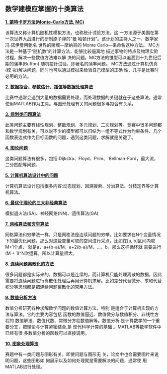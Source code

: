 ## 数学建模应掌握的十类算法

[**1. 蒙特卡罗方法(Monte-Carlo方法, MC)**](https://github.com/zhanwen/MathModel/blob/1704d28cb8ea2e3751298c4502f5217318e27266/数学建模应掌握的十类算法.md#1-蒙特卡罗方法monte-carlo方法-mc)

该算法又称计算机随机性模拟方法，也称统计试验方法。这 一方法源于美国在第一次世界大战进行的研制原子弹的“曼 哈顿计划”。该计划的主持人之一、数学家冯·诺伊曼用驰名 世界的赌城—摩纳哥的 Monte Carlo—来命名这种方法。 MC方法是一种基于“随机数”的计算方法，能够比较逼真地 描述事物的特点及物理实验过程，解决一些数值方法难以解 决的问题。MC方法的雏型可以追溯到十九世纪后期的蒲丰(Buffon) 随机投针试验，即著名的蒲丰问题。 MC方法通过计算机仿真(模 拟)解决问题，同时也可以通过模拟来检验自己模型的正确 性，几乎是比赛时必用的方法。

[**2. 数据拟合、参数估计、插值等数据处理算法**](https://github.com/zhanwen/MathModel/blob/1704d28cb8ea2e3751298c4502f5217318e27266/数学建模应掌握的十类算法.md#2-数据拟合参数估计插值等数据处理算法)

比赛中通常会遇到大量的数据需要处理，而处理数据的关键就在于这些算法，通常使用MATLAB作为工具。与图形处理有关的问题很多与拟合有关系。

[**3. 规划类问题算法**](https://github.com/zhanwen/MathModel/blob/1704d28cb8ea2e3751298c4502f5217318e27266/数学建模应掌握的十类算法.md#3-规划类问题算法)

此类问题主要有线性规划、整数规划、多元规划、二次规划等。竞赛中很多问题都和数学规划有关，可以说不少的模型都可以归结为一组不等式作为约束条件、几个函数表达式作为目标函数的问题，遇到这类问题，求解就是关键了。

[**4. 图论问题**](https://github.com/zhanwen/MathModel/blob/1704d28cb8ea2e3751298c4502f5217318e27266/数学建模应掌握的十类算法.md#4-图论问题)

这类问题算法有很多，包括:Dijkstra、Floyd、Prim、 Bellman-Ford，最大流，二分匹配等问题。

[**5. 计算机算法设计中的问题**](https://github.com/zhanwen/MathModel/blob/1704d28cb8ea2e3751298c4502f5217318e27266/数学建模应掌握的十类算法.md#5-计算机算法设计中的问题)

计算机算法设计包括很多内容:动态规划、回溯搜索、分治算法、分枝定界等计算机算法。

[**6. 最优化理论的三大非经典算法**](https://github.com/zhanwen/MathModel/blob/1704d28cb8ea2e3751298c4502f5217318e27266/数学建模应掌握的十类算法.md#6-最优化理论的三大非经典算法)

模拟退火法(SA)、神经网络(NN)、遗传算法(GA)

[**7. 网格算法和穷举算法**](https://github.com/zhanwen/MathModel/blob/1704d28cb8ea2e3751298c4502f5217318e27266/数学建模应掌握的十类算法.md#7-网格算法和穷举算法)

网格算法和穷举法一样，只是网格法是连续问题的穷举。比如要求在N个变量情况下的最优化问题，那么对这些变量可取的空间进行采点，比如在[a, b]区间内取M+1个点， 就是a，a+(b-a)/M，a+2(b-a)/M，...，b。那么这样循环就 需要进行(M + 1)^N次运算，所以计算量很大。

[**8. 连续问题离散化的方法**](https://github.com/zhanwen/MathModel/blob/1704d28cb8ea2e3751298c4502f5217318e27266/数学建模应掌握的十类算法.md#8-连续问题离散化的方法)

很多问题都是实际来的，数据可以是连续的，而计算机只能处理离散的数据，因此需要将连续问题进行离散化处理后再用计算机求解。比如差分代替微分、求和代替积分等思想都是把连续问题离散化的常用方法。

[**9. 数值分析方法**](https://github.com/zhanwen/MathModel/blob/1704d28cb8ea2e3751298c4502f5217318e27266/数学建模应掌握的十类算法.md#9-数值分析方法)

数值分析研究各种求解数学问题的数值计算方法，特别 是适合于计算机实现的方法与算法。它的主要内容包括 函数的数值逼近、数值微分与数值积分、非线性方程的 数值解法、数值代数、常微分方程数值解等。数值分析 是计算数学的一个重要分支，把理论与计算紧密结合,是 现代科学计算的基础 。MATLAB等数学软件中已经有很 多数值分析的函数可以直接调用。

[**10. 图象处理算法**](https://github.com/zhanwen/MathModel/blob/1704d28cb8ea2e3751298c4502f5217318e27266/数学建模应掌握的十类算法.md#10-图象处理算法)

赛题中有一类问题与图形有关，即使问题与图形无 关，论文中也会需要图片来说明问题，这些图形如 何展示以及如何处理就是需要解决的问题，通常使 用MATLAB进行处理。
